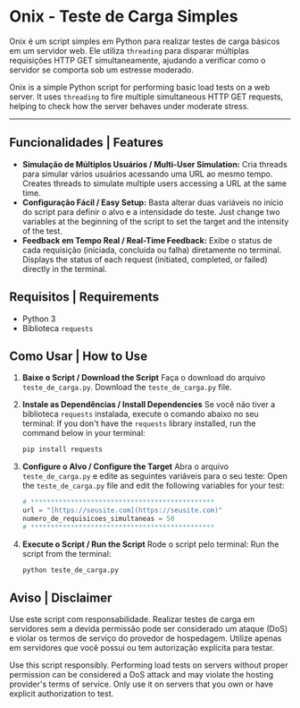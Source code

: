 # Onix - Teste de Carga Simples

Onix é um script simples em Python para realizar testes de carga básicos em um servidor web. Ele utiliza `threading` para disparar múltiplas requisições HTTP GET simultaneamente, ajudando a verificar como o servidor se comporta sob um estresse moderado.

Onix is a simple Python script for performing basic load tests on a web server. It uses `threading` to fire multiple simultaneous HTTP GET requests, helping to check how the server behaves under moderate stress.

---

## Funcionalidades | Features

* **Simulação de Múltiplos Usuários / Multi-User Simulation:**
    Cria threads para simular vários usuários acessando uma URL ao mesmo tempo.
    Creates threads to simulate multiple users accessing a URL at the same time.
* **Configuração Fácil / Easy Setup:**
    Basta alterar duas variáveis no início do script para definir o alvo e a intensidade do teste.
    Just change two variables at the beginning of the script to set the target and the intensity of the test.
* **Feedback em Tempo Real / Real-Time Feedback:**
    Exibe o status de cada requisição (iniciada, concluída ou falha) diretamente no terminal.
    Displays the status of each request (initiated, completed, or failed) directly in the terminal.

## Requisitos | Requirements

* Python 3
* Biblioteca `requests`

## Como Usar | How to Use

1.  **Baixe o Script / Download the Script**
    Faça o download do arquivo `teste_de_carga.py`.
    Download the `teste_de_carga.py` file.

2.  **Instale as Dependências / Install Dependencies**
    Se você não tiver a biblioteca `requests` instalada, execute o comando abaixo no seu terminal:
    If you don't have the `requests` library installed, run the command below in your terminal:
    ```bash
    pip install requests
    ```

3.  **Configure o Alvo / Configure the Target**
    Abra o arquivo `teste_de_carga.py` e edite as seguintes variáveis para o seu teste:
    Open the `teste_de_carga.py` file and edit the following variables for your test:
    ```python
    # **********************************************
    url = "[https://seusite.com](https://seusite.com)"
    numero_de_requisicoes_simultaneas = 50
    # **********************************************
    ```

4.  **Execute o Script / Run the Script**
    Rode o script pelo terminal:
    Run the script from the terminal:
    ```bash
    python teste_de_carga.py
    ```

## Aviso | Disclaimer

Use este script com responsabilidade. Realizar testes de carga em servidores sem a devida permissão pode ser considerado um ataque (DoS) e violar os termos de serviço do provedor de hospedagem. Utilize apenas em servidores que você possui ou tem autorização explícita para testar.

Use this script responsibly. Performing load tests on servers without proper permission can be considered a DoS attack and may violate the hosting provider's terms of service. Only use it on servers that you own or have explicit authorization to test.
